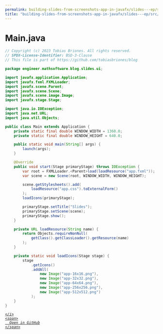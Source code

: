 ```yaml
---
permalink: building-slides-from-screenshots-app-in-javafx/slides---ep/src/main/java/engineer/mathsoftware/blog/slides/ui/Main.java.html
title: "building-slides-from-screenshots-app-in-javafx/slides---ep/src/main/java/engineer/mathsoftware/blog/slides/ui/Main.java"
---
```


# Main.java
```java
// Copyright (c) 2023 Tobias Briones. All rights reserved.
// SPDX-License-Identifier: BSD-3-Clause
// This file is part of https://github.com/tobiasbriones/blog

package engineer.mathsoftware.blog.slides.ui;

import javafx.application.Application;
import javafx.fxml.FXMLLoader;
import javafx.scene.Parent;
import javafx.scene.Scene;
import javafx.scene.image.Image;
import javafx.stage.Stage;

import java.io.IOException;
import java.net.URL;
import java.util.Objects;

public class Main extends Application {
    private static final double WINDOW_WIDTH = 1360.0;
    private static final double WINDOW_HEIGHT = 640.0;

    public static void main(String[] args) {
        launch(args);
    }

    @Override
    public void start(Stage primaryStage) throws IOException {
        var root = FXMLLoader.<Parent>load(loadResource("app.fxml"));
        var scene = new Scene(root, WINDOW_WIDTH, WINDOW_HEIGHT);

        scene.getStylesheets().add(
            loadResource("app.css").toExternalForm()
        );
        loadIcons(primaryStage);

        primaryStage.setTitle("Slides");
        primaryStage.setScene(scene);
        primaryStage.show();
    }

    private URL loadResource(String name) {
        return Objects.requireNonNull(
            getClass().getClassLoader().getResource(name)
        );
    }

    private static void loadIcons(Stage stage) {
        stage
            .getIcons()
            .addAll(
                new Image("app-16x16.png"),
                new Image("app-32x32.png"),
                new Image("app-64x64.png"),
                new Image("app-256x256.png"),
                new Image("app-512x512.png")
            );
    }
}

```
<div class="social open-gh-btn my-4">
  <a class="btn btn-github" href="https://github.com/tobiasbriones/blog/tree/main/swe/dev/java/javafx/drawing/productivity/building-slides-from-screenshots-app-in-javafx/slides---ep/src/main/java/engineer/mathsoftware/blog/slides/ui/Main.java" target="_blank">
    <i class="fab fa-github">
      
    </i>
    <span>
      Open in GitHub
    </span>
  </a>
</div>